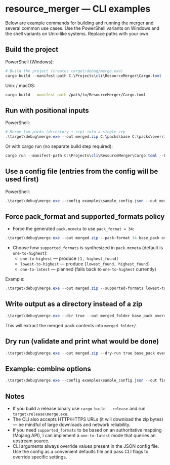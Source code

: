 # resource_merger — CLI examples

Below are example commands for building and running the merger and several common use cases. Use the PowerShell variants on Windows and the shell variants on Unix-like systems. Replace paths with your own.

## Build the project

PowerShell (Windows):

```powershell
# Build the project (creates target/debug/merge.exe)
cargo build --manifest-path C:\Projects\cli\ResourceMerger\Cargo.toml
```

Unix / macOS:

```bash
cargo build --manifest-path /path/to/ResourceMerger/Cargo.toml
```

## Run with positional inputs

PowerShell:

```powershell
# Merge two packs (directory + zip) into a single zip
.\target\debug\merge.exe --out merged.zip C:\packs\base C:\packs\override.zip
```

Or with cargo run (no separate build step required):

```powershell
cargo run --manifest-path C:\Projects\cli\ResourceMerger\Cargo.toml --bin merge -- --out merged.zip C:\packs\base C:\packs\override.zip
```

## Use a config file (entries from the config will be used first)

PowerShell:

```powershell
.\target\debug\merge.exe --config examples\sample_config.json --out merged_from_config.zip additional_pack.zip
```

## Force pack_format and supported_formats policy

- Force the generated `pack.mcmeta` to use `pack_format = 34`:

```powershell
.\target\debug\merge.exe --out merged.zip --pack-format 34 base_pack override.zip
```

- Choose how `supported_formats` is synthesized in `pack.mcmeta` (default is `one-to-highest`):
  - `one-to-highest` — produce `[1, highest_found]`
  - `lowest-to-highest` — produce `[lowest_found, highest_found]`
  - `one-to-latest` — planned (falls back to `one-to-highest` currently)

Example:

```powershell
.\target\debug\merge.exe --out merged.zip --supported-formats lowest-to-highest base_pack override.zip
```

## Write output as a directory instead of a zip

```powershell
.\target\debug\merge.exe --dir true --out merged_folder base_pack override.zip
```

This will extract the merged pack contents into `merged_folder/`.

## Dry run (validate and print what would be done)

```powershell
.\target\debug\merge.exe --out merged.zip --dry-run true base_pack override.zip
```

## Example: combine options

```powershell
.\target\debug\merge.exe --config examples\sample_config.json --out final.zip --pack-format 34 --supported-formats one-to-highest
```

## Notes

- If you build a release binary use `cargo build --release` and run `target\release\merge.exe`.
- The CLI also accepts HTTP/HTTPS URLs (it will download the zip bytes) — be mindful of large downloads and network reliability.
- If you need `supported_formats` to be based on an authoritative mapping (Mojang API), I can implement a `one-to-latest` mode that queries an upstream source.
 - CLI arguments always override values present in the JSON config file. Use the config as a convenient defaults file and pass CLI flags to override specific settings.
